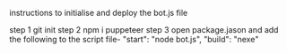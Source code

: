 instructions to initialise and deploy the bot.js file 

step 1 git init
step 2 npm i puppeteer
step 3 open package.jason and add the following to the script file- 
"start": "node bot.js",
"build": "nexe"
